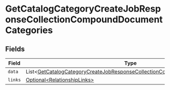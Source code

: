 # GetCatalogCategoryCreateJobResponseCollectionCompoundDocumentCategories


## Fields

| Field                                                                                                                                                                            | Type                                                                                                                                                                             | Required                                                                                                                                                                         | Description                                                                                                                                                                      |
| -------------------------------------------------------------------------------------------------------------------------------------------------------------------------------- | -------------------------------------------------------------------------------------------------------------------------------------------------------------------------------- | -------------------------------------------------------------------------------------------------------------------------------------------------------------------------------- | -------------------------------------------------------------------------------------------------------------------------------------------------------------------------------- |
| `data`                                                                                                                                                                           | List\<[GetCatalogCategoryCreateJobResponseCollectionCompoundDocumentDataData](../../models/components/GetCatalogCategoryCreateJobResponseCollectionCompoundDocumentDataData.md)> | :heavy_minus_sign:                                                                                                                                                               | N/A                                                                                                                                                                              |
| `links`                                                                                                                                                                          | [Optional\<RelationshipLinks>](../../models/components/RelationshipLinks.md)                                                                                                     | :heavy_minus_sign:                                                                                                                                                               | N/A                                                                                                                                                                              |